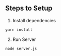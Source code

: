 
## Steps to Setup

1. Install dependencies

```bash
yarn install
```

2. Run Server

```bash
node server.js
```


